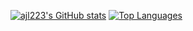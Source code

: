 [![ajl223's GitHub stats](https://github-readme-stats.vercel.app/api?username=ajl223)](https://github.com/ajl223/github-readme-stats)
[![Top Languages](https://github-readme-stats.vercel.app/api/top-langs/?username=ajl223&layout=compact)](https://github.com/ajl223/github-readme-stats)
